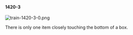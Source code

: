 #### 1420-3
![train-1420-3-0.png](https://github.com/lil-lab/nlvr/raw/master/nlvr/train/images/62/train-1420-3-0.png "train-1420-3-0.png")

There is only one item closely touching the bottom of a box.